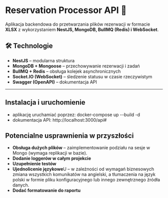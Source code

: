 # Reservation Processor API 🚀

Aplikacja backendowa do przetwarzania plików rezerwacji w formacie **XLSX** z wykorzystaniem **NestJS, MongoDB, BullMQ (Redis) i WebSocket**.

## 🛠 Technologie

- **NestJS** – modularna struktura
- **MongoDB + Mongoose** – przechowywanie rezerwacji i zadań
- **BullMQ + Redis** – obsługa kolejek asynchronicznych
- **Socket.IO (WebSocket)** – śledzenie statusu w czasie rzeczywistym
- **Swagger (OpenAPI)** – dokumentacja API

---

## Instalacja i uruchomienie

- aplikację uruchamiać poprzez: docker-compose up --build -d
- dokumentacja API: http://localhost:3000/api#

## Potencialne usprawnienia w przyszłości

- **Obsługa dużych plików** – zaimplementowanie podziału na sesje w Mongo (wymaga replikacji w bazie).
- **Dodanie loggerów w całym projekcie**
- **Uzupełnienie testów**
- **Ujednolicenie językowe**U – w zależności od wymagań biznesowych zmiana wszystkich komunikatów na angielski, a tłumaczenia na język polski w formie pliku konfiguracyjnego lub innego zewnętrznego źródła danych.
- **Dodać formatowanie do raportu**
